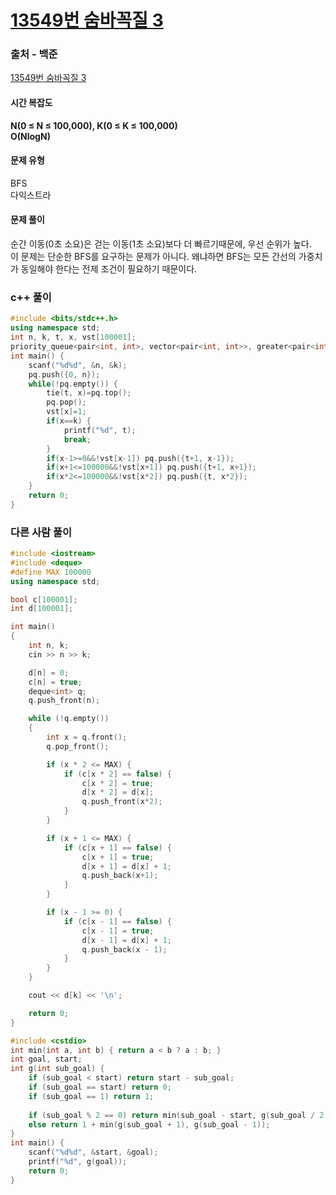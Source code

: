 # [13549번 숨바꼭질 3](https://www.acmicpc.net/problem/13549)

### 출처 - 백준
[13549번 숨바꼭질 3](https://www.acmicpc.net/problem/13549)

#### 시간 복잡도
**N(0 ≤ N ≤ 100,000), K(0 ≤ K ≤ 100,000)**  
**O(NlogN)**

#### 문제 유형
BFS  
다익스트라

#### 문제 풀이
순간 이동(0초 소요)은 걷는 이동(1초 소요)보다 더 빠르기때문에, 우선 순위가 높다.  
이 문제는 단순한 BFS를 요구하는 문제가 아니다. 왜냐하면 BFS는 모든 간선의 가중치가 동일해야 한다는 전제 조건이 필요하기 때문이다.

### c++ 풀이
```c++
#include <bits/stdc++.h>
using namespace std;
int n, k, t, x, vst[100001];
priority_queue<pair<int, int>, vector<pair<int, int>>, greater<pair<int, int>>> pq;
int main() {
    scanf("%d%d", &n, &k);
    pq.push({0, n});
    while(!pq.empty()) {
        tie(t, x)=pq.top();
        pq.pop();
        vst[x]=1;
        if(x==k) {
            printf("%d", t);
            break;
        }
        if(x-1>=0&&!vst[x-1]) pq.push({t+1, x-1});
        if(x+1<=100000&&!vst[x+1]) pq.push({t+1, x+1});
        if(x*2<=100000&&!vst[x*2]) pq.push({t, x*2});
    }
    return 0;
}
```

### 다른 사람 풀이
```c++
#include <iostream>
#include <deque>
#define MAX 100000
using namespace std;

bool c[100001];
int d[100001];

int main()
{
    int n, k;
    cin >> n >> k;

    d[n] = 0;
    c[n] = true;
    deque<int> q;
    q.push_front(n);

    while (!q.empty())
    {
        int x = q.front();
        q.pop_front();

        if (x * 2 <= MAX) {
            if (c[x * 2] == false) {
                c[x * 2] = true;
                d[x * 2] = d[x];
                q.push_front(x*2);
            }
        }

        if (x + 1 <= MAX) {
            if (c[x + 1] == false) {
                c[x + 1] = true;
                d[x + 1] = d[x] + 1;
                q.push_back(x+1);
            }
        }

        if (x - 1 >= 0) {
            if (c[x - 1] == false) {
                c[x - 1] = true;
                d[x - 1] = d[x] + 1;
                q.push_back(x - 1);
            }
        }
    }

    cout << d[k] << '\n';

    return 0;
}
```

```c++
#include <cstdio>
int min(int a, int b) { return a < b ? a : b; }
int goal, start;
int g(int sub_goal) {
    if (sub_goal < start) return start - sub_goal;
    if (sub_goal == start) return 0;
    if (sub_goal == 1) return 1;
    
    if (sub_goal % 2 == 0) return min(sub_goal - start, g(sub_goal / 2));
    else return 1 + min(g(sub_goal + 1), g(sub_goal - 1));
}
int main() {
    scanf("%d%d", &start, &goal);
    printf("%d", g(goal));
    return 0;
}
```